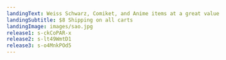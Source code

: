 ```yaml
---
landingText: Weiss Schwarz, Comiket, and Anime items at a great value
landingSubtitle: $8 Shipping on all carts
landingImage: images/sao.jpg
release1: s-ckCoPAR-x
release2: s-lt49WmtD1
release3: s-o4MnkPOd5
---
```

